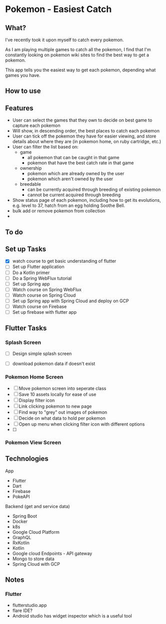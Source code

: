# Pokemon - Easiest Catch

## What?
I've recently took it upon myself to catch every pokemon.

As I am playing multiple games to catch all the pokemon, I find that I'm constantly looking on pokemon wiki sites to find the best way to get a pokemon.

This app tells you the easiest way to get each pokemon, depending what games you have.

## How to use

## Features
- User can select the games that they own to decide on best game to capture each pokemon
- Will show, in descending order, the best places to catch each pokemon
- User can tick off the pokemon they have for easier viewing, and store details about where they are (in pokemon home, on ruby cartridge, etc.)
- User can filter the list based on:
    - game
        - all pokemon that can be caught in that game
        - pokemon that have the best catch rate in that game
    - ownership
        - pokemon which are already owned by the user
        - pokemon which aren't owned by the user
    - breedable
        - can be currently acquired through breeding of existing pokemon
        - cannot be current acquired through breeding
- Show status page of each pokemon, including how to get its evolutions, e.g. level to 37, hatch from an egg holding Soothe Bell.
- bulk add or remove pokemon from collection
- 
    

## To do
## Set up Tasks
- [x] watch course to get basic understanding of flutter
- [ ] Set up Flutter application
- [ ] Do a Kotlin primer
- [ ] Do a Spring WebFlux tutorial
- [ ] Set up Spring app
- [ ] Watch course on Spring WebFlux
- [ ] Watch course on Spring Cloud
- [ ] Set up Spring app with Spring Cloud and deploy on GCP
- [ ] Watch course on Firebase
- [ ] Set up firebase with flutter app

## Flutter Tasks

### Splash Screen
- [ ] Design simple splash screen
- [ ] download pokemon data if doesn't exist


### Pokemon Home Screen
- [ ] Move pokemon screen into seperate class
- [ ] Save 10 assets locally for ease of use
- [ ] Display filter icon
- [ ] Link clicking pokemon to new page
- [ ] Find way to "grey" out images of pokemon
- [ ] Decide on what data to hold per pokemon
- [ ] Open up menu when clicking filter icon with different options
- [ ] 

### Pokemon View Screen


## Technologies
App
- Flutter
- Dart
- Firebase
- PokeAPI

Backend (get and service data)
- Spring Boot
- Docker
- k8s
- Google Cloud Platform
- GraphQL
- RxKotlin
- Kotlin
- Google cloud Endpoints - API gateway
- Mongo to store data 
- Spring Cloud with GCP

## Notes
### Flutter
- flutterstudio.app
- flare IDE?
- Android studio has widget inspector which is a useful tool

